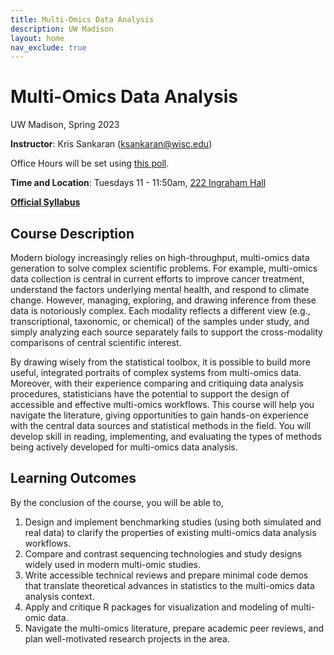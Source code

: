 ```yaml
---
title: Multi-Omics Data Analysis
description: UW Madison
layout: home
nav_exclude: true
---
```


# Multi-Omics Data Analysis

<p class="mb-2 fs-6 fw-300">
UW Madison, Spring 2023
</p>

**Instructor**: Kris Sankaran ([ksankaran@wisc.edu](mailto:ksankaran@wisc.edu))

Office Hours will be set using [this poll](https://www.when2meet.com/?18074495-vHppD).

**Time and Location**: Tuesdays 11 - 11:50am, [222 Ingraham Hall](https://map.wisc.edu/s/tygjx6i6)

**[Official Syllabus](assets/syllabus.docx)**

## Course Description


Modern biology increasingly relies on high-throughput, multi-omics data generation to solve complex scientific problems. For example, multi-omics data collection is central in current efforts to improve cancer treatment, understand the factors underlying mental health, and respond to climate change. However, managing, exploring, and drawing inference from these data is notoriously complex. Each modality reflects a different view (e.g., transcriptional, taxonomic, or chemical) of the samples under study, and simply analyzing each source separately fails to support the cross-modality comparisons of central scientific interest.

By drawing wisely from the statistical toolbox, it is possible to build more useful, integrated portraits of complex systems from multi-omics data. Moreover, with their experience comparing and critiquing data analysis procedures, statisticians have the potential to support the design of accessible and effective multi-omics workflows. This course will help you navigate the literature, giving opportunities to gain hands-on experience with the central data sources and statistical methods in the field. You will develop skill in reading, implementing, and evaluating the types of methods being actively developed for multi-omics data analysis.

## Learning Outcomes

By the conclusion of the course, you will be able to,

1.	Design and implement benchmarking studies (using both simulated and real data) to clarify the properties of existing multi-omics data analysis workflows.
1.	Compare and contrast sequencing technologies and study designs widely used in modern multi-omic studies.
1.	Write accessible technical reviews and prepare minimal code demos that translate theoretical advances in statistics to the multi-omics data analysis context.
1.	Apply and critique R packages for visualization and modeling of multi-omic data.
1.	Navigate the multi-omics literature, prepare academic peer reviews, and plan well-motivated research projects in the area.